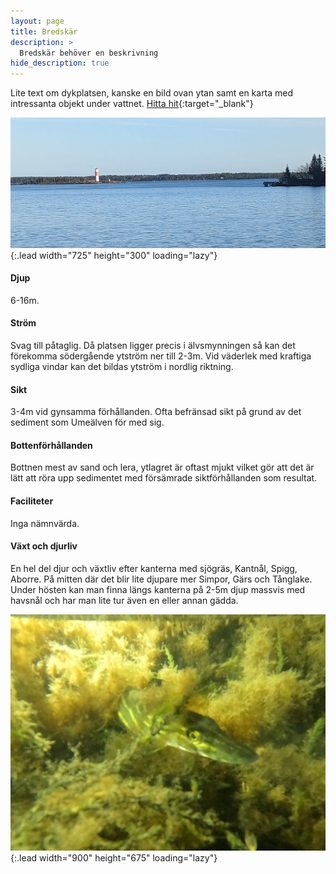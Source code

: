 ```yaml
---
layout: page
title: Bredskär
description: >
  Bredskär behöver en beskrivning
hide_description: true
---
```


Lite text om dykplatsen, kanske en bild ovan ytan samt en karta med intressanta objekt under vattnet.
[Hitta hit](https://www.google.com/maps/dir/?api=1&origin=Current+Location&destination=63.661960,20.314241){:target="_blank"}

![image](/dykplatser/bredskar.jpg){:.lead width="725" height="300" loading="lazy"}

#### Djup

6-16m.

#### Ström

Svag till påtaglig.
Då platsen ligger precis i älvsmynningen så kan det förekomma södergående ytström ner till 2-3m. Vid väderlek med kraftiga sydliga vindar kan det bildas ytström i nordlig riktning.

#### Sikt

3-4m vid gynsamma förhållanden. Ofta befränsad sikt på grund av det sediment som Umeälven för med sig.

#### Bottenförhållanden

Bottnen mest av sand och lera, ytlagret är oftast mjukt vilket gör att det är lätt att röra upp sedimentet med försämrade siktförhållanden som resultat.

#### Faciliteter

Inga nämnvärda.

#### Växt och djurliv

En hel del djur och växtliv efter kanterna med sjögräs, Kantnål, Spigg, Aborre. På mitten där det blir lite djupare mer Simpor, Gärs och Tånglake. Under hösten kan man finna längs kanterna på 2-5m djup massvis med havsnål och har man lite tur även en eller annan gädda.

![image](/dykplatser/gadda.jpg){:.lead width="900" height="675" loading="lazy"}
